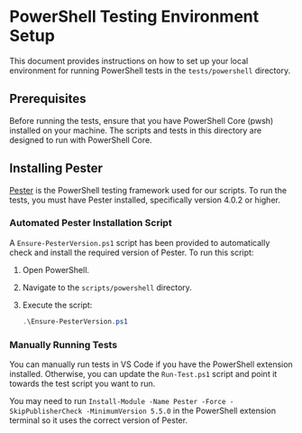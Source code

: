 # PowerShell Testing Environment Setup

This document provides instructions on how to set up your local environment for running PowerShell tests in the `tests/powershell` directory.

## Prerequisites

Before running the tests, ensure that you have PowerShell Core (pwsh) installed on your machine. The scripts and tests in this directory are designed to run with PowerShell Core.

## Installing Pester

[Pester](https://github.com/pester/Pester) is the PowerShell testing framework used for our scripts. To run the tests, you must have Pester installed, specifically version 4.0.2 or higher.

### Automated Pester Installation Script

A `Ensure-PesterVersion.ps1` script has been provided to automatically check and install the required version of Pester. To run this script:

1. Open PowerShell.
2. Navigate to the `scripts/powershell` directory.
3. Execute the script:

   ```powershell
   .\Ensure-PesterVersion.ps1

### Manually Running Tests

You can manually run tests in VS Code if you have the PowerShell extension installed. Otherwise, you can update the `Run-Test.ps1` script and point it towards the test script you want to run.

You may need to run `Install-Module -Name Pester -Force -SkipPublisherCheck -MinimumVersion 5.5.0` in the PowerShell extension terminal so it uses the correct version of Pester.